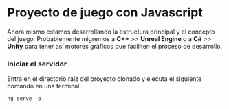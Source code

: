 # Proyecto de juego con Javascript
Ahora mismo estamos desarrollando la estructura principal y el concepto del juego.
Probablemente migremos a **C++** >> **Unreal Engine** o a **C#** >> **Unity** para tener así motores gráficos que faciliten el proceso de desarrollo.

### Iniciar el servidor
Entra en el directorio raíz del proyecto clonado y ejecuta el siguiente comando en una terminal:
```javascript
ng serve -o
```
